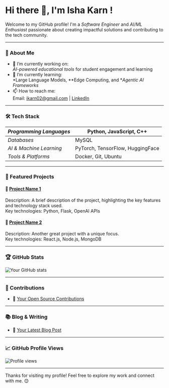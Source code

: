 # Hi there 👋, I'm Isha Karn !

Welcome to my GitHub profile! I'm a *Software Engineer* and *AI/ML Enthusiast* passionate about creating impactful solutions and contributing to the tech community.

---

### 🚀 About Me
- 🔭 I’m currently working on:  
  *AI-powered educational tools* for student engagement and learning  
- 🌱 I’m currently learning:  
  *Large Language Models, **Edge Computing, and **Agentic AI Frameworks*  
- 📫 How to reach me:  
  Email: ikarn02@gmail.com | [LinkedIn](https://www.linkedin.com/in/isha-karn-85472523b/)  

---

### 🛠️ Tech Stack
| *Programming Languages* | Python, JavaScript, C++  |
|---------------------------|--------------------------|
| *Databases*             | MySQL                      |
| *AI & Machine Learning* | PyTorch, TensorFlow, HuggingFace |
| *Tools & Platforms*     | Docker, Git, Ubuntu              |

---

### 🌟 Featured Projects

#### 🔹 [Project Name 1](https://github.com/yourusername/project-name-1)
Description: A brief description of the project, highlighting the key features and technology stack used.  
Key technologies: Python, Flask, OpenAI APIs

#### 🔹 [Project Name 2](https://github.com/yourusername/project-name-2)
Description: Another great project with a unique focus.  
Key technologies: React.js, Node.js, MongoDB

---

### 🏆 GitHub Stats
![Your GitHub stats](https://github-readme-stats.vercel.app/api?username=yourusername&show_icons=true&theme=radical)

---

### 🤝 Contributions
- 🔗 [Your Open Source Contributions](https://github.com/pulls?q=is%3Apr+author%3Ayourusername+archived%3Afalse)

---

### 📚 Blog & Writing
- 📝 [Your Latest Blog Post](https://medium.com/@yourusername/latest-post)

---

### 📈 GitHub Profile Views
![Profile views](https://komarev.com/ghpvc/?username=yourusername&color=blue)

---

Thanks for visiting my profile! Feel free to explore my work and connect with me. 😊
